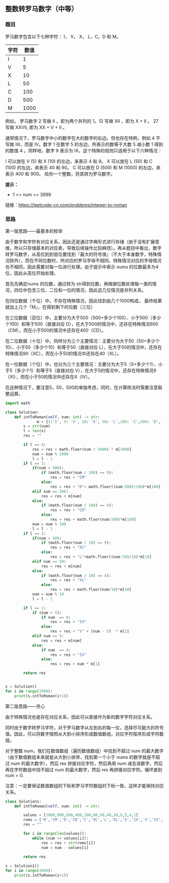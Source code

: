 ## 整数转罗马数字（中等）

### 题目

罗马数字包含以下七种字符： I， V， X， L，C，D 和 M。

| 字符 | 数值 |
| ---- | ---- |
| I    | 1    |
| V    | 5    |
| X    | 10   |
| L    | 50   |
| C    | 100  |
| D    | 500  |
| M    | 1000 |


例如， 罗马数字 2 写做 II ，即为两个并列的 1。12 写做 XII ，即为 X + II 。 27 写做  XXVII, 即为 XX + V + II 。

通常情况下，罗马数字中小的数字在大的数字的右边。但也存在特例，例如 4 不写做 IIII，而是 IV。数字 1 在数字 5 的左边，所表示的数等于大数 5 减小数 1 得到的数值 4 。同样地，数字 9 表示为 IX。这个特殊的规则只适用于以下六种情况：

I 可以放在 V (5) 和 X (10) 的左边，来表示 4 和 9。
X 可以放在 L (50) 和 C (100) 的左边，来表示 40 和 90。 
C 可以放在 D (500) 和 M (1000) 的左边，来表示 400 和 900。
给你一个整数，将其转为罗马数字。

**提示：**

- 1 <= num <= 3999

链接：https://leetcode-cn.com/problems/integer-to-roman

### 思路

第一版思路——最基本的枚举

由于数字和字符有对应关系，因此还是通过字典形式进行存储（由于没有扩展思维，所以只存储基本的对应表，导致后续操作比较麻烦）。再从题目中看出，数字转罗马数字，从高位到到低位要找到『最大的符号值』（不大于本身数字，特殊情况除外），而在不同位数时，所对应的罗马字母不相同，特殊情况对应的字母情况也不相同，因此需要对每一位进行处理。由于提示中表示 nums 的位数最多为4位，因此从高位开始处理。

首先先确定nums 的位数，通过转为 str得到位数，再根据位数处理每一类的情况，四位中包含三位、二位和一位的情况，因此这几位情况是并列关系。

在四位数据（千位）中，不存在特殊情况，因此找到由几个1000构成， 最终结果就加上几个「M」，在得到剩下的位数（三位）

在三位数据（百位）中，主要分为大于500（500+多少个100）、小于500（多少个100）和等于500（直接对应 D），在大于500的情况中，还存在特殊情况900（CM），而在小于500的情况中还存在400（CD）。

在二位数据（十位）中，同样分为三个主要情况：主要分为大于50（50+多少个10）、小于50（多少个10）和等于50（直接对应 L），在大于50的情况中，还存在特殊情况90（XC），而在小于50的情况中还存在40（XL）。

在一位数据（个位）中，也分为三个主要情况：主要分为大于5（5+多少个1）、小于5（多少个1）和等于5（直接对应 V），在大于5的情况中，还存在特殊情况9（XI），而在小于50的情况中还存在4（IV）。

在这种情况下，要注意5，50，500的单独考虑，同时，在计算除法时需要注意取整运算。

```python
import math

class Solution:
    def intToRoman(self, num: int) -> str:
              m = {1:'I', 5: 'V', 10: 'X', 50: 'L',100: 'C',500: 'D', 1000:'M'}
        s = str(num)
        l = len(s)
        res = ""

        if l == 4:
            res = res + math.floor(num / 1000) * m[1000]
            num = num % 1000
            l = l - 1
        if l == 3:
            if(num > 500):
                if (math.floor(num / 100) == 9):
                    res = res + "CM"
                else:
                    res = res + "D"+ math.floor((num-500)/100)*m[100]
            elif num == 500:
                res = res + m[num]
            else:
                if (math.floor(num / 100) == 4):
                    res = res + "CD"
                else:
                    res = res + math.floor(num/100)*m[100]
            num = num % 100
            l = l - 1
        if l == 2:
            if(num > 50):
                if (math.floor(num / 10) == 9):
                    res = res + "XC"
                else:
                    res = res + "L"+math.floor((num-50)/10)*m[10]
            elif num == 50:
                res = res + m[num]
            else:
                if (math.floor(num / 10) == 4):
                    res = res + "XL"
                else:
                    res = res + math.floor(num/10)*m[10]
            num = num % 10
            l = l - 1

        if l == 1:
            if (num > 5):
                if num  == 9:
                    res = res + "IX"
                else:
                    res = res + "V" + (num - 5)  * m[1]
            elif num == 5:
                res = res + m[num]
            else:
                if num  == 4:
                    res = res + "IV"
                else:
                    res = res + num * m[1]

        return res


s = Solution()
for i in range(3998):
    print(s.intToRoman(i+1))
```

第二版思路——贪心

由于特殊情况也是存在对应关系，因此可以直接作为新的数字字符对应关系。

同时由于数字转罗马字符，对于罗马数字从左到右的每一位，选择尽可能大的符号值。因此，可以将数字按照从大到小排序形成数值数组，对应字符按序形成字符数组。

对于整数 num，我们在数值数组（遍历数值数组）中找到不超过 num 的最大数字（由于数值数组本来就是从大到小排序，找到第一个小于 nums 的数字就是不超过 num 的最大数字），然后 res 拼接对应字符，然后再用 num 减去该数字，然后再在字符数组中找不超过 num 的最大数字，然后 res 再拼接对应字符。循环直到 num = 0.

注意：一定要保证数值数组的下标和罗马字符数组的下标一致，这样才能保持对应关系。

```python
class Solution1:
    def intToRoman(self, num: int) -> str:

        values = [1000,900,500,400,100,90,50,40,10,9,5,4,1]
        roms = ['M','CM','D','CD','C','XC','L','XL','X','IX','V','IV','I']
        res = ""

        for i in range(len(values)):
            while (num >= values[i]):
                res = res + str(roms[i])
                num = num - values[i]

        return res
 
s = Solution1()
for i in range(3998):
    print(s.intToRoman(i+1))
```


